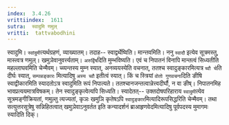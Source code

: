 ```yaml
---
index:  3.4.26
vrittiindex:  1611
sutra:  स्वादुमि णमुल्
vritti:  tattvabodhini 
---
```


स्वादुमि। `स्वांदुमी`त्यर्थग्रहणं, व्याख्यातम्। तदाह-- स्वाद्वर्थेष्विति। मान्त्तवमिति। ननु `स्वादौ` इत्येव सूत्रमस्तु, मास्त्वत्र णमुल्। खमुञेवानुवर्त्त्यताम्। `अरुर्द्विष`दिति मुम्भविष्यति। एवं च निपातनं विनापि मान्तत्वं सिध्यतीति महल्लाघवमिति चेन्मैवम्। च्व्यन्तस्य मुम्न स्यात्, अनव्ययस्येति वचनात्, ततश्च स्वादुङ्कारमित्यत्र `च्वौ चे`ति दीर्घः स्यात्, `सम्पन्नङ्कारः` मित्यादिषु `अस्य च्वौ` इतीत्वं स्यात्। किं च स्त्रियां `वोतो गुणवचना`दिति ङीषि स्वाद्वीकारमिति स्यादतोऽत्र स्वादुमिति रूपं निपात्यते। ततश्चानजन्तत्वान्नेत्त्वदीर्घौ, न वा ङीष्। निपातनमिह भावप्रत्ययमात्रविषकम्। तेन स्वादुङ्कृत्वेत्यपि सिध्यति। स्यादेतत्-- उक्तदोषपरिहाराय `स्वादुमी`त्येव सूत्रमङ्गीक्रियतां, णमुल्तु त्यज्यतां, कृञः खमुञि कृतेषऽपि `स्वादुङ्कार`मित्यादिरूपसिद्धरिति चेन्मैवम्। तथा सत्युत्तरसूत्रेषु सन्निहितत्वात् खमुञेवाऽनुवर्तत इति कन्यादर्शनं ब्राआहृणवेदमित्यादिषु पूर्वपदस्य मुमागमः स्यादिति दिक्।

